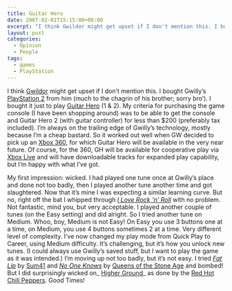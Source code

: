 ```yaml
---
title: Guitar Hero
date: 2007-02-01T15:15:00+00:00
excerpt: "I think Gwildor might get upset if I don't mention this. I bought Gwilly's PlayStation 2 from him (much to the"
layout: post
categories:
  - Opinion
  - People
tags:
  - games
  - PlayStation
---
```

I think [Gwildor](http://gwild0r.tumblr.com/) might get upset if I don&#8217;t mention this. I bought Gwilly&#8217;s [PlayStation 2](http://en.wikipedia.org/wiki/PlayStation_2) from him (much to the chagrin of his brother; sorry bro&#8217;). I bought it just to play [Guitar Hero](http://en.wikipedia.org/wiki/Guitar_Hero_(video_game)) (1 & 2). My criteria for purchasing the game console (I have been shopping around) was to be able to get the console and Guitar Hero 2 (with guitar controller) for less than $200 (preferably tax included). I&#8217;m always on the trailing edge of Gwilly&#8217;s technology, mostly because I&#8217;m a cheap bastard. So it worked out well when GW decided to pick up an [Xbox 360](http://www.xbox.com/en-US/), for which Guitar Hero will be available in the very near future. Of course, for the 360, GH will be available for cooperative play via [Xbox Live](http://www.xbox.com/en-US/live/?WT.svl=nav) and will have downloadable tracks for expanded play capability, but I&#8217;m happy with what I&#8217;ve got.

My first impression: wicked. I had played one tune once at Gwilly&#8217;s place and done not too badly, then I played another tune another time and got slaughtered. Now that it&#8217;s mine I was expecting a similar learning curve. But no, right off the bat I whipped through _[I Love Rock &#8216;n&#8217; Roll](http://greatesthits.joanjett.com/lyrics/lyrics7.html)_ with no problem. Not fantastic, mind you, but very acceptable. I played another couple of tunes (on the Easy setting) and did alright. So I tried another tune on Medium. Whoo, boy, Medium is not Easy! On Easy you use 3 buttons one at a time, on Medium, you use 4 buttons sometimes 2 at a time. Very different level of complexity. I&#8217;ve now changed my play mode from Quick Play to Career, using Medium difficulty. It&#8217;s challenging, but it&#8217;s how you unlock new tunes. (I could always use Gwilly&#8217;s saved stuff, but I want to play the game as it was intended.) I&#8217;m moving up not too badly, but it&#8217;s not easy. I tried _[Fat Lip](http://www.last.fm/music/Sum+41/_/Fat+Lip)_ by [Sum41](http://www.sum41.com/) and _[No One Knows](http://www.last.fm/music/Queens+of+the+Stone+Age/_/No+One+Knows)_ by [Queens of the Stone Age](http://www.qotsa.com/) and bombed! But I did surprisingly wicked on_ [Higher Ground](http://www.last.fm/music/Red+Hot+Chili+Peppers/_/Higher+Ground)_ as done by the [Red Hot Chili Peppers](http://www.redhotchilipeppers.com/). Good Times!